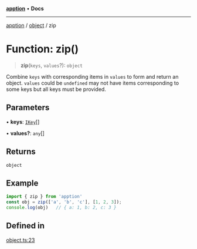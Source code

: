 [**apption**](../../README.md) • **Docs**

***

[apption](../../modules.md) / [object](../README.md) / zip

# Function: zip()

> **zip**(`keys`, `values`?): `object`

Combine `keys` with corresponding items in `values` to form and return an object.
`values` could be `undefined` may not have items corresponding to some keys but 
all keys must be provided.

## Parameters

• **keys**: [`IKey`](../../action/type-aliases/IKey.md)[]

• **values?**: `any`[]

## Returns

`object`

## Example

```ts
import { zip } from 'apption'
const obj = zip(['a', 'b', 'c'], [1, 2, 3]);   
console.log(obj)   // { a: 1, b: 2, c: 3 }
```

## Defined in

[object.ts:23](https://github.com/mksunny1/apption/blob/db22d834b74a7e66a6f9b8ca626095b91c5a8508/src/object.ts#L23)
